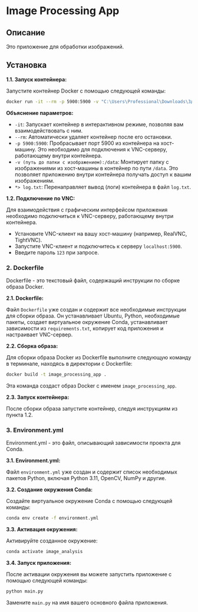 # Image Processing App

## Описание

Это приложение для обработки изображений.

## Установка

**1.1. Запуск контейнера:**

Запустите контейнер Docker с помощью следующей команды:

```bash
docker run -it --rm -p 5900:5900 -v "C:\Users\Professional\Downloads\Здоровая кожа:/data"  ruslan413/image_processing_app
```

**Объяснение параметров:**

* `-it`: Запускает контейнер в интерактивном режиме, позволяя вам взаимодействовать с ним.
* `--rm`: Автоматически удаляет контейнер после его остановки.
* `-p 5900:5900`: Пробрасывает порт 5900 из контейнера на хост-машину. Это необходимо для подключения к VNC-серверу, работающему внутри контейнера.
* `-v (путь до папки с изображением):/data`: Монтирует папку с изображениями из хост-машины в контейнер по пути `/data`. Это позволяет приложению внутри контейнера получать доступ к вашим изображениям.
* `*> log.txt`: Перенаправляет вывод (логи) контейнера в файл `log.txt`.

**1.2. Подключение по VNC:**

Для взаимодействия с графическим интерфейсом приложения необходимо подключиться к VNC-серверу, работающему внутри контейнера.

* Установите VNC-клиент на вашу хост-машину (например, RealVNC, TightVNC).
* Запустите VNC-клиент и подключитесь к серверу `localhost:5900`.
* Введите пароль `123` при запросе.

### 2. Dockerfile

Dockerfile - это текстовый файл, содержащий инструкции по сборке образа Docker. 

**2.1. Dockerfile:**

Файл `Dockerfile` уже создан и содержит все необходимые инструкции для сборки образа. Он устанавливает Ubuntu, Python, необходимые пакеты, создает виртуальное окружение Conda, устанавливает зависимости из `requirements.txt`, копирует код приложения и настраивает VNC-сервер.

**2.2. Сборка образа:**

Для сборки образа Docker из Dockerfile выполните следующую команду в терминале, находясь в директории с Dockerfile:

```bash
docker build -t image_processing_app .
```

Эта команда создаст образ Docker с именем `image_processing_app`.

**2.3. Запуск контейнера:**

После сборки образа запустите контейнер, следуя инструкциям из пункта 1.2.

### 3. Environment.yml

Environment.yml - это файл, описывающий зависимости проекта для Conda.

**3.1. Environment.yml:**

Файл `environment.yml` уже создан и содержит список необходимых пакетов Python, включая Python 3.11, OpenCV, NumPy и другие.

**3.2. Создание окружения Conda:**

Создайте виртуальное окружение Conda с помощью следующей команды:

```bash
conda env create -f environment.yml
```

**3.3. Активация окружения:**

Активируйте созданное окружение:

```bash
conda activate image_analysis
```

**3.4. Запуск приложения:**

После активации окружения вы можете запустить приложение с помощью следующей команды:

```bash
python main.py
```

Замените `main.py` на имя вашего основного файла приложения.

